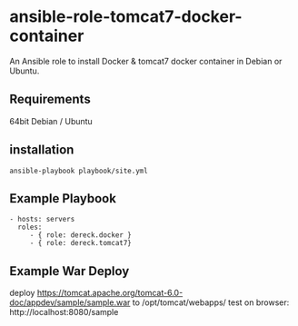 ansible-role-tomcat7-docker-container
=========

An Ansible role to install Docker & tomcat7 docker container in Debian or Ubuntu.

Requirements
------------

64bit Debian / Ubuntu

installation
------------

    ansible-playbook playbook/site.yml 



Example Playbook
----------------

    - hosts: servers
      roles:
         - { role: dereck.docker }
		 - { role: dereck.tomcat7}



Example War Deploy
------------------

deploy https://tomcat.apache.org/tomcat-6.0-doc/appdev/sample/sample.war to /opt/tomcat/webapps/
test on browser:
http://localhost:8080/sample

